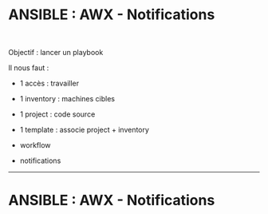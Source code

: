 

# ANSIBLE : AWX - Notifications


<br>

Objectif : lancer un playbook

Il nous faut :

* 1 accès : travailler

* 1 inventory : machines cibles

* 1 project : code source

* 1 template : associe project + inventory

* workflow

* notifications

-----------------------------------------------------------------------------------

# ANSIBLE : AWX - Notifications



<br>
